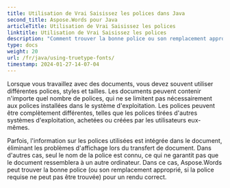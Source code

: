 ```yaml
---
title: Utilisation de Vrai Saisissez les polices dans Java
second_title: Aspose.Words pour Java
articleTitle: Utilisation de Vrai Saisissez les polices
linktitle: Utilisation de Vrai Saisissez les polices
description: "Comment trouver la bonne police ou son remplacement approprié, si la police requise ne peut pas être trouvée, pour un rendu correct en utilisant Aspose.Words pour Java."
type: docs
weight: 20
url: /fr/java/using-truetype-fonts/
timestamp: 2024-01-27-14-07-04
---
```


Lorsque vous travaillez avec des documents, vous devez souvent utiliser différentes polices, styles et tailles. Les documents peuvent contenir n'importe quel nombre de polices, qui ne se limitent pas nécessairement aux polices installées dans le système d'exploitation. Les polices peuvent être complètement différentes, telles que les polices tirées d'autres systèmes d'exploitation, achetées ou créées par les utilisateurs eux-mêmes.

Parfois, l'information sur les polices utilisées est intégrée dans le document, éliminant les problèmes d'affichage lors du transfert de document. Dans d'autres cas, seul le nom de la police est connu, ce qui ne garantit pas que le document ressemblera à un autre ordinateur. Dans ce cas, Aspose.Words peut trouver la bonne police (ou son remplacement approprié, si la police requise ne peut pas être trouvée) pour un rendu correct.
